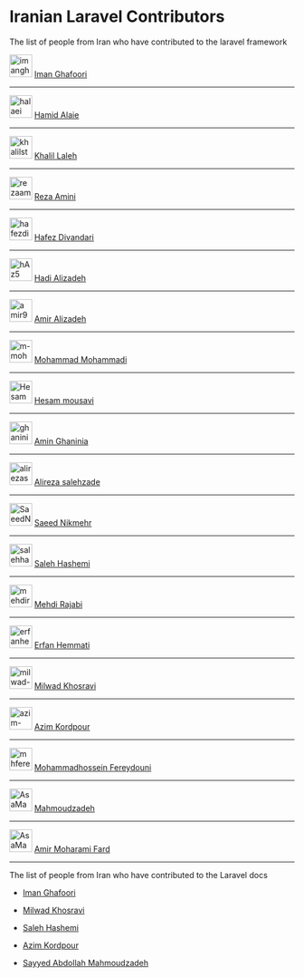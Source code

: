 # Iranian Laravel Contributors
The list of people from Iran who have contributed to the laravel framework

<a href="/imanghafoori1" data-view-component="true" class="TimelineItem-avatar avatar circle lh-0 Link"><img data-hovercard-type="user" data-hovercard-url="/users/imanghafoori1/hovercard" data-octo-click="hovercard-link-click" data-octo-dimensions="link_type:self" src="https://avatars.githubusercontent.com/u/6961695?s=60&amp;v=4" alt="imanghafoori1" size="40" height="40" width="40" data-view-component="true"></a>
<a href="https://github.com/laravel/framework/pulls?q=is%3Apr+author%3Aimanghafoori1+is%3Amerged">Iman Ghafoori</a>

--------------------------

<a href="/halaei" data-view-component="true" class="TimelineItem-avatar avatar circle lh-0 Link"><img data-hovercard-type="user" data-hovercard-url="/users/halaei/hovercard" data-octo-click="hovercard-link-click" data-octo-dimensions="link_type:self" src="https://avatars.githubusercontent.com/u/7089140?s=60&amp;v=4" alt="halaei" size="40" height="40" width="40" data-view-component="true"></a>
<a href="https://github.com/laravel/framework/pulls?q=is%3Apr+author%3Ahalaei+is%3Amerged">Hamid Alaie</a>

--------------------------

<a href="/khalilst" data-view-component="true" class="TimelineItem-avatar avatar circle lh-0 Link"><img data-hovercard-type="user" data-hovercard-url="/users/khalilst/hovercard" data-octo-click="hovercard-link-click" data-octo-dimensions="link_type:self" src="https://avatars.githubusercontent.com/u/9103966?s=60&amp;v=4" alt="khalilst" size="40" height="40" width="40" data-view-component="true"></a>
<a href="https://github.com/laravel/framework/pulls?q=is%3Apr+author%3Akhalilst+is%3Amerged">Khalil Laleh</a>

--------------------------

<a href="/rezaamini-ir" data-view-component="true" class="TimelineItem-avatar avatar circle lh-0 Link"><img data-hovercard-type="user" data-hovercard-url="/users/rezaamini-ir/hovercard" data-octo-click="hovercard-link-click" data-octo-dimensions="link_type:self" src="https://avatars.githubusercontent.com/u/29504334?s=60&amp;v=4" alt="rezaamini-ir" size="40" height="40" width="40" data-view-component="true"></a>
<a href="https://github.com/laravel/framework/pulls?q=is%3Apr+author%3Arezaamini-ir+is%3Amerged">Reza Amini</a>

--------------------------

<a href="/hafezdivandari" data-view-component="true" class="TimelineItem-avatar avatar circle lh-0 Link"><img data-hovercard-type="user" data-hovercard-url="/users/hafezdivandari/hovercard" data-octo-click="hovercard-link-click" data-octo-dimensions="link_type:self" src="https://avatars.githubusercontent.com/u/56585913?s=60&amp;v=4" alt="hafezdivandari" size="40" height="40" width="40" data-view-component="true"></a> <a href="https://github.com/laravel/framework/pulls?q=is%3Apr+is%3Amerged+author%3Ahafezdivandari+">Hafez Divandari</a>

--------------------------

<a href="/hAz5" data-view-component="true" class="TimelineItem-avatar avatar circle lh-0 Link"><img data-hovercard-type="user" data-hovercard-url="/users/hAz5/hovercard" data-octo-click="hovercard-link-click" data-octo-dimensions="link_type:self" src="https://avatars.githubusercontent.com/u/14108756?s=60&amp;v=4" alt="hAz5" size="40" height="40" width="40" data-view-component="true"></a> <a href="https://github.com/laravel/framework/pulls?q=is%3Apr+author%3AhAz5+is%3Amerged">Hadi Alizadeh</a>

--------------------------

<a href="/amir9480" data-view-component="true" class="TimelineItem-avatar avatar circle lh-0 Link"><img data-hovercard-type="user" data-hovercard-url="/users/amir9480/hovercard" data-octo-click="hovercard-link-click" data-octo-dimensions="link_type:self" src="https://avatars.githubusercontent.com/u/16279288?s=60&amp;v=4" alt="amir9480" size="40" height="40" width="40" data-view-component="true"></a> <a href="https://github.com/laravel/framework/pulls?q=is%3Apr+author%3Aamir9480+is%3Amerged+">Amir Alizadeh</a>

--------------------------

<a href="/m-mohammadi1" data-view-component="true" class="TimelineItem-avatar avatar circle lh-0 Link"><img data-hovercard-type="user" data-hovercard-url="/users/m-mohammadi1/hovercard" data-octo-click="hovercard-link-click" data-octo-dimensions="link_type:self" src="https://avatars.githubusercontent.com/u/76903368?s=60&amp;v=4" alt="m-mohammadi1" size="40" height="40" width="40" data-view-component="true"></a> <a href="https://github.com/laravel/framework/pulls?q=is%3Amerged+is%3Apr+author%3Am-mohammadi1+">Mohammad Mohammadi
</a>

--------------------------

<a href="/Hesammousavi" data-view-component="true" class="TimelineItem-avatar avatar circle lh-0 Link"><img data-hovercard-type="user" data-hovercard-url="/users/Hesammousavi/hovercard" data-octo-click="hovercard-link-click" data-octo-dimensions="link_type:self" src="https://avatars.githubusercontent.com/u/16537600?s=60&amp;v=4" alt="Hesammousavi" size="40" height="40" width="40" data-view-component="true"></a> <a href="https://github.com/laravel/framework/pulls?q=is%3Apr+author%3AHesammousavi+is%3Amerged">Hesam mousavi
</a>

--------------------------

<a href="/ghaninia" data-view-component="true" class="TimelineItem-avatar avatar circle lh-0 Link"><img data-hovercard-type="user" data-hovercard-url="/users/ghaninia/hovercard" data-octo-click="hovercard-link-click" data-octo-dimensions="link_type:self" src="https://avatars.githubusercontent.com/u/41255155?s=60&amp;v=4" alt="ghaninia" size="40" height="40" width="40" data-view-component="true"></a> <a href="https://github.com/laravel/framework/pulls?q=is%3Apr+is%3Amerged+author%3Aghaninia+">Amin Ghaninia
</a>

--------------------------

<a href="/alirezasalehizadeh" data-view-component="true" class="TimelineItem-avatar avatar circle lh-0 Link"><img data-hovercard-type="user" data-hovercard-url="/users/alirezasalehizadeh/hovercard" data-octo-click="hovercard-link-click" data-octo-dimensions="link_type:self" src="https://avatars.githubusercontent.com/u/66994089?s=60&amp;v=4" alt="alirezasalehizadeh" size="40" height="40" width="40" data-view-component="true"></a> <a href="https://github.com/laravel/framework/pulls?q=is%3Apr+author%3Aalirezasalehizadeh+is%3Amerged+is%3Amerged">Alireza salehzade
</a>

--------------------------

<a href="/SaeedNikmehr" data-view-component="true" class="TimelineItem-avatar avatar circle lh-0 Link"><img data-hovercard-type="user" data-hovercard-url="/users/SaeedNikmehr/hovercard" data-octo-click="hovercard-link-click" data-octo-dimensions="link_type:self" src="https://avatars.githubusercontent.com/u/21986853?s=60&amp;v=4" alt="SaeedNikmehr" size="40" height="40" width="40" data-view-component="true"></a> <a href="https://github.com/laravel/framework/pulls?q=is%3Apr+is%3Amerged+author%3ASaeedNikmehr">Saeed Nikmehr
</a>

--------------------------

<a href="/salehhashemi1992" data-view-component="true" class="TimelineItem-avatar avatar circle lh-0 Link"><img data-hovercard-type="user" data-hovercard-url="/users/salehhashemi1992/hovercard" data-octo-click="hovercard-link-click" data-octo-dimensions="link_type:self" src="https://avatars.githubusercontent.com/u/81674631?s=60&amp;v=4" alt="salehhashemi1992" size="40" height="40" width="40" data-view-component="true"></a> <a href="https://github.com/laravel/framework/pulls?q=is%3Amerged+is%3Apr+author%3Asalehhashemi1992">Saleh Hashemi
  </a>

  --------------------------

<a href="/mehdirajabi59" data-view-component="true" class="TimelineItem-avatar avatar circle lh-0 Link"><img data-hovercard-type="user" data-hovercard-url="/users/mehdirajabi59/hovercard" data-octo-click="hovercard-link-click" data-octo-dimensions="link_type:self" src="https://avatars.githubusercontent.com/u/7848036?s=60&amp;v=4" alt="mehdirajabi59" size="40" height="40" width="40" data-view-component="true"></a> <a href="https://github.com/laravel/framework/pulls?q=is%3Apr+author%3Amehdirajabi59+is%3Amerged">Mehdi Rajabi
</a>

--------------------------

<a href="/erfanhemmati" data-view-component="true" class="TimelineItem-avatar avatar circle lh-0 Link"><img data-hovercard-type="user" data-hovercard-url="/users/erfanhemmati/hovercard" data-octo-click="hovercard-link-click" data-octo-dimensions="link_type:self" src="https://avatars.githubusercontent.com/u/45740840?s=60&amp;v=4" alt="erfanhemmati" size="40" height="40" width="40" data-view-component="true"></a> <a href="https://github.com/laravel/framework/pulls?q=is%3Apr+author%3Aerfanhemmati+is%3Amerged+">Erfan Hemmati
</a>

--------------------------

<a href="/milwad-dev" data-view-component="true" class="TimelineItem-avatar avatar circle lh-0 Link"><img data-hovercard-type="user" data-hovercard-url="/users/milwad-dev/hovercard" data-octo-click="hovercard-link-click" data-octo-dimensions="link_type:self" src="https://avatars.githubusercontent.com/u/98118400?s=60&amp;v=4" alt="milwad-dev" size="40" height="40" width="40" data-view-component="true"></a> <a href="https://github.com/laravel/framework/pulls?q=is%3Amerged+is%3Apr+author%3Amilwad-dev+">Milwad Khosravi
  </a>

  --------------------------

<a href="/azim-kordpour" data-view-component="true" class="TimelineItem-avatar avatar circle lh-0 Link"><img data-hovercard-type="user" data-hovercard-url="/users/azim-kordpour/hovercard" data-octo-click="hovercard-link-click" data-octo-dimensions="link_type:self" src="https://avatars.githubusercontent.com/u/26648275?s=60&amp;v=4" alt="azim-kordpour" size="40" height="40" width="40" data-view-component="true"></a> <a href="https://github.com/laravel/framework/pulls?q=is%3Apr+author%3Aazim-kordpour+is%3Amerged">Azim Kordpour</a>

--------------------------

<a href="/mhfereydouni" data-view-component="true" class="TimelineItem-avatar avatar circle lh-0 Link"><img data-hovercard-type="user" data-hovercard-url="/users/mhfereydouni/hovercard" data-octo-click="hovercard-link-click" data-octo-dimensions="link_type:self" src="https://avatars.githubusercontent.com/u/56073286?s=60&amp;v=4" alt="mhfereydouni" size="40" height="40" width="40" data-view-component="true"></a> <a href="https://github.com/laravel/framework/pulls?q=is%3Apr+author%3Amhfereydouni+is%3Amerged">Mohammadhossein Fereydouni</a>

--------------------------

<a href="/AsaMahmoudzadeh" data-view-component="true" class="TimelineItem-avatar avatar circle lh-0 Link"><img data-hovercard-type="user" data-hovercard-url="/users/AsaMahmoudzadeh/hovercard" data-octo-click="hovercard-link-click" data-octo-dimensions="link_type:self" src="https://avatars.githubusercontent.com/u/36761585?s=60&v=4" alt="AsaMahmoudzadeh" size="40" height="40" width="40" data-view-component="true"></a> <a href="https://github.com/laravel/framework/pulls?q=is%3Apr+author%3AsaMahmoudzadeh+is%3Amerged+">Mahmoudzadeh</a>

--------------------------

<a href="/moharami" data-view-component="true" class="TimelineItem-avatar avatar circle lh-0 Link"><img data-hovercard-type="user" data-hovercard-url="/users/moharami/hovercard" data-octo-click="hovercard-link-click" data-octo-dimensions="link_type:self" src="https://avatars.githubusercontent.com/u/7519787?s=60&v=4" alt="AsaMahmoudzadeh" size="40" height="40" width="40" data-view-component="true"></a> <a href="https://github.com/laravel/framework/pulls?q=is%3Apr+author%3Amoharami+is%3Amerged+">Amir Moharami Fard</a>

--------------------------

The list of people from Iran who have contributed to the Laravel docs

- <a href="https://github.com/laravel/docs/pulls?q=is%3Apr+author%3Aimanghafoori1+is%3Amerged">Iman Ghafoori
  </a>

- <a href="https://github.com/laravel/docs/pulls?q=is%3Amerged+is%3Apr+author%3Amilwad-dev+">Milwad Khosravi
  </a>
  
- <a href="https://github.com/laravel/docs/pulls?q=is%3Amerged+is%3Apr+author%3Asalehhashemi1992">Saleh Hashemi
  </a>  

- <a href="https://github.com/laravel/docs/pulls?q=is%3Apr+author%3Aazim-kordpour+is%3Amerged">Azim Kordpour</a>

- <a href="https://github.com/laravel/docs/pulls?q=is%3Apr+is%3Amerged+author%3AsaMahmoudzadeh">Sayyed Abdollah Mahmoudzadeh</a>


